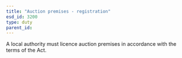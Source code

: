 ```yaml
---
title: "Auction premises - registration"
esd_id: 3200
type: duty
parent_id:  
---
```


A local authority must licence auction premises in accordance with the terms of the Act.

